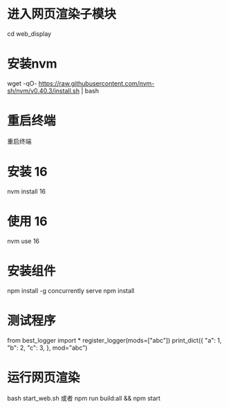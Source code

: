 
# 进入网页渲染子模块
cd web_display
# 安装nvm
wget -qO- https://raw.githubusercontent.com/nvm-sh/nvm/v0.40.3/install.sh | bash
# 重启终端
重启终端
# 安装 16
nvm install 16
# 使用 16
nvm use 16
# 安装组件
npm install -g concurrently serve
npm install

# 测试程序

from best_logger import *
register_logger(mods=["abc"])
print_dict({
    "a": 1,
    "b": 2,
    "c": 3,
}, mod="abc")


# 运行网页渲染

bash start_web.sh 或者 npm run build:all && npm start